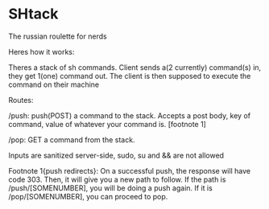 # SHtack
The russian roulette for nerds


Heres how it works:

Theres a stack of sh commands. Client sends a(2 currently) command(s) in, they get 1(one) command out.
The client is then supposed to execute the command on their machine

Routes:

/push: push(POST) a command to the stack. Accepts a post body, key of command, value of whatever your command is. [footnote 1]

/pop: GET a command from the stack.


Inputs are sanitized server-side, sudo, su and && are not allowed


Footnote 1{push redirects}: On a successful push, the response will have code 303. Then, it will give you a new path to follow. If the path is /push/[SOMENUMBER], you will be doing a push again. If it is /pop/[SOMENUMBER], you can proceed to pop.

